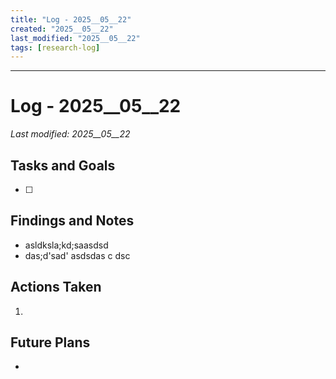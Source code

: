 ```yaml
---
title: "Log - 2025__05__22"
created: "2025__05__22"
last_modified: "2025__05__22"
tags: [research-log]
---
```

 
---
# Log - 2025__05__22  
_Last modified: 2025__05__22_

## Tasks and Goals
- [ ]  

## Findings and Notes
- asldksla;kd;saasdsd
- das;d'sad'  asdsdas c dsc
## Actions Taken
1. 

## Future Plans
- 
